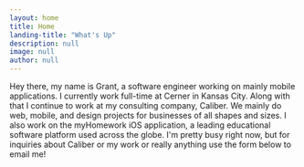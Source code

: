 ```yaml
---
layout: home
title: Home
landing-title: "What's Up"
description: null
image: null
author: null
---
```


Hey there, my name is Grant, a software engineer working on mainly mobile applications. I currently work full-time at Cerner in Kansas City. Along with that I continue to work at my consulting company, Caliber. We mainly do web, mobile, and design projects for businesses of all shapes and sizes. I also work on the myHomework iOS application, a leading educational software platform used across the globe. I'm pretty busy right now, but for inquiries about Caliber or my work or really anything use the form below to email me!
